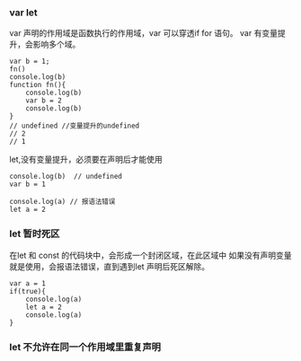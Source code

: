 ### var let
var 声明的作用域是函数执行的作用域，var 可以穿透if for 语句。
var 有变量提升，会影响多个域。
```
var b = 1;
fn()
console.log(b)
function fn(){
    console.log(b)
    var b = 2
    console.log(b)
}
// undefined //变量提升的undefined
// 2 
// 1

```
let,没有变量提升，必须要在声明后才能使用
```
console.log(b)  // undefined
var b = 1

console.log(a) // 报语法错误
let a = 2
```
### let 暂时死区
在let 和 const 的代码块中，会形成一个封闭区域，在此区域中 如果没有声明变量就是使用，会报语法错误，直到遇到let 声明后死区解除。
```
var a = 1
if(true){
    console.log(a)
    let a = 2
    console.log(a)
}
```

### let 不允许在同一个作用域里重复声明


